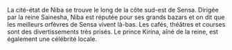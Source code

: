 La cité-état de Niba se trouve le long de la côte sud-est de Sensa. Dirigée par la reine Sainesha, Niba est réputée pour ses grands bazars et on dit que les meilleurs orfèvres de Sensa vivent là-bas. Les cafés, théâtres et courses sont des divertissements très prisés. Le prince Kirina, aîné de la reine, est également une célébrité locale.